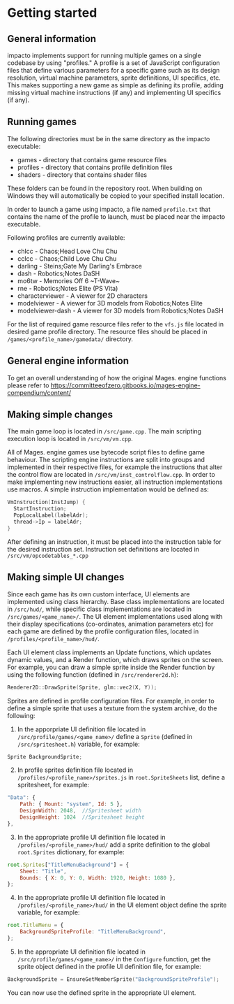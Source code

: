 # Getting started

## General information
impacto implements support for running multiple games on a single codebase by using "profiles." A profile is a set of JavaScript configuration files that define various parameters for a specific game such as its design resolution, virtual machine parameters, sprite definitions, UI specifics, etc. This makes supporting a new game as simple as defining its profile, adding missing virtual machine instructions (if any) and implementing UI specifics (if any).

## Running games
The following directories must be in the same directory as the impacto executable:

* games - directory that contains game resource files
* profiles - directory that contains profile definition files
* shaders - directory that contains shader files

These folders can be found in the repository root. When building on Windows they will automatically be copied to your specified install location.

In order to launch a game using impacto, a file named `profile.txt` that contains the name of the profile to launch, must be placed near the impacto executable.

Following profiles are currently available:

* chlcc - Chaos;Head Love Chu Chu
* cclcc - Chaos;Child Love Chu Chu
* darling - Steins;Gate My Darling's Embrace
* dash - Robotics;Notes DaSH
* mo6tw - Memories Off 6 ~T-Wave~
* rne - Robotics;Notes Elite (PS Vita)
* characterviewer - A viewer for 2D characters
* modelviewer - A viewer for 3D models from Robotics;Notes Elite
* modelviewer-dash - A viewer for 3D models from Robotics;Notes DaSH

For the list of required game resource files refer to the `vfs.js` file located in desired game profile directory. The resource files should be placed in `/games/<profile_name>/gamedata/` directory.

## General engine information
To get an overall understanding of how the original Mages. engine functions please refer to https://committeeofzero.gitbooks.io/mages-engine-compendium/content/

## Making simple changes
The main game loop is located in `/src/game.cpp`. The main scripting execution loop is located in `/src/vm/vm.cpp`.

All of Mages. engine games use bytecode script files to define game behaviour.
The scripting engine instructions are split into groups and implemented in their respective files, for example the instructions that alter the control flow are located in `/src/vm/inst_controlflow.cpp`.
In order to make implementing new instructions easier, all instruction implementations use macros. A simple instruction implementation would be defined as:

```cpp
VmInstruction(InstJump) {
  StartInstruction;
  PopLocalLabel(labelAdr);
  thread->Ip = labelAdr;
}
```

After defining an instruction, it must be placed into the instruction table for the desired instruction set. Instruction set definitions are located in `/src/vm/opcodetables_*.cpp`

## Making simple UI changes
Since each game has its own custom interface, UI elements are implemented using class hierarchy. Base class implementations are located in `/src/hud/`, while specific class implementations are located in `/src/games/<game_name>/`. The UI element implementations used along with their display specifications (co-ordinates, animation parameters etc) for each game are defined by the profile configuration files, located in `/profiles/<profile_name>/hud/`.

Each UI element class implements an Update functions, which updates dynamic values, and a Render function, which draws sprites on the screen. For example, you can draw a simple sprite inside the Render function by using the following function (defined in `/src/renderer2d.h`):

```cpp
Renderer2D::DrawSprite(Sprite, glm::vec2(X, Y));
```

Sprites are defined in profile configuration files. For example, in order to define a simple sprite that uses a texture from the system archive, do the following:

1. In the apporpriate UI definition file located in `/src/profile/games/<game_name>/` define a `Sprite` (defined in `/src/spritesheet.h`) variable, for example:

```cpp
Sprite BackgroundSprite;
```

2. In profile sprites definition file located in `/profiles/<profile_name>/sprites.js` in `root.SpriteSheets` list, define a spritesheet, for example:

```javascript
"Data": {
    Path: { Mount: "system", Id: 5 },
    DesignWidth: 2048,  //Spritesheet width
    DesignHeight: 1024  //Spritesheet height
},
```

3. In the appropriate profile UI definition file located in `/profiles/<profile_name>/hud/` add a sprite definition to the global `root.Sprites` dictionary, for example:

```javascript
root.Sprites["TitleMenuBackground"] = {
    Sheet: "Title",
    Bounds: { X: 0, Y: 0, Width: 1920, Height: 1080 },
};
```

4. In the appropriate profile UI definition file located in `/profiles/<profile_name>/hud/` in the UI element object define the sprite variable, for example:

```javascript
root.TitleMenu = {
    BackgroundSpriteProfile: "TitleMenuBackground",
};
```

5. In the appropriate UI definition file located in `/src/profile/games/<game_name>/` in the `Configure` function, get the sprite object defined in the profile UI definition file, for example:

```cpp
BackgroundSprite = EnsureGetMemberSprite("BackgroundSpriteProfile");
```

You can now use the defined sprite in the appropriate UI element.  
